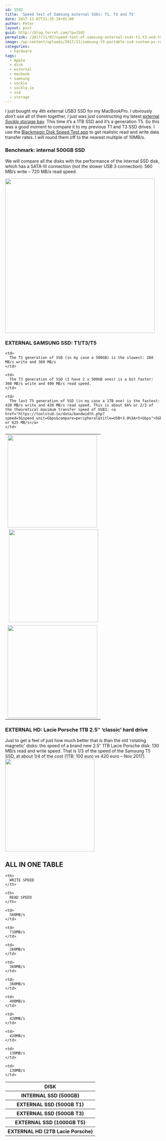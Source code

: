 ```yaml
---
id: 1592
title: 'Speed test of Samsung external SSDs: T1, T3 and T5'
date: 2017-11-07T21:35:19+01:00
author: Peter
layout: post
guid: http://blog.forret.com/?p=1592
permalink: /2017/11/07/speed-test-of-samsung-external-ssds-t1-t3-and-t5/
image: /wp-content/uploads/2017/11/samsung-t5-portable-ssd-custom-pc-review-02009-600x298.jpg
categories:
  - hardware
tags:
  - Apple
  - disk
  - external
  - macbook
  - samsung
  - sockle
  - sockle.io
  - ssd
  - storage
---
```

I just bought my 4th external USB3 SSD for my MacBookPro. I obviously don&#8217;t use all of them together, I just was just constructing my latest [external _Sockle_ storage bay](http://blog.forret.com/2017/02/11/diy-my-bamboo-usb-ssd-disk-bay/). This time it&#8217;s a 1TB SSD and it&#8217;s a generation T5. So this was a good moment to compare it to my previous T1 and T3 SSD drives. I use the [Blackmagic Disk Speed Test app](https://itunes.apple.com/us/app/blackmagic-disk-speed-test/id425264550?mt=12) to get realistic read and write data transfer rates. I will round them off to the nearest multiple of 10MB/s.

### Benchmark: internal 500GB SSD

We will compare all the disks with the performance of the internal SSD disk, which has a SATA-III connection (not the slower USB 3 connection): 560 MB/s write &#8211; 720 MB/s read speed.

[<img loading="lazy" class="alignnone wp-image-1598 " src="//blog.forret.com/wp-content/uploads/2017/11/SSD_Internal.png" alt="" width="484" height="500" srcset="https://blog.forret.com/wp-content/uploads/2017/11/SSD_Internal.png 732w, https://blog.forret.com/wp-content/uploads/2017/11/SSD_Internal-290x300.png 290w, https://blog.forret.com/wp-content/uploads/2017/11/SSD_Internal-600x620.png 600w" sizes="(max-width: 484px) 100vw, 484px" />](//blog.forret.com/wp-content/uploads/2017/11/SSD_Internal.png)

### EXTERNAL SAMSUNG SSD: T1/T3/T5

<table>
  <tr>
    <td>
      <a href="//blog.forret.com/wp-content/uploads/2017/11/SSD_T1.png"><img loading="lazy" class="alignnone wp-image-1595 size-medium" src="//blog.forret.com/wp-content/uploads/2017/11/SSD_T1-289x300.png" alt="" width="289" height="300" srcset="https://blog.forret.com/wp-content/uploads/2017/11/SSD_T1-289x300.png 289w, https://blog.forret.com/wp-content/uploads/2017/11/SSD_T1-600x623.png 600w, https://blog.forret.com/wp-content/uploads/2017/11/SSD_T1.png 683w" sizes="(max-width: 289px) 100vw, 289px" /></a>
    </td>
    
    <td>
      The T1 generation of SSD (in my case a 500GB) is the slowest: 260 MB/s write and 360 MB/s
    </td>
  </tr>
  
  <tr>
    <td>
       <img loading="lazy" class="alignnone wp-image-1596 size-medium" src="//blog.forret.com/wp-content/uploads/2017/11/SSD_T3-289x300.png" alt="" width="289" height="300" srcset="https://blog.forret.com/wp-content/uploads/2017/11/SSD_T3-289x300.png 289w, https://blog.forret.com/wp-content/uploads/2017/11/SSD_T3-600x623.png 600w, https://blog.forret.com/wp-content/uploads/2017/11/SSD_T3.png 681w" sizes="(max-width: 289px) 100vw, 289px" />
    </td>
    
    <td>
      The T3 generation of SSD (I have 2 x 500GB ones) is a bit faster: 360 MB/s write and 400 MB/s read speed.
    </td>
  </tr>
  
  <tr>
    <td>
      <a href="//blog.forret.com/wp-content/uploads/2017/11/SSD_FAST.png"><img loading="lazy" class="alignnone size-medium wp-image-1594" src="//blog.forret.com/wp-content/uploads/2017/11/SSD_FAST-290x300.png" alt="" width="290" height="300" srcset="https://blog.forret.com/wp-content/uploads/2017/11/SSD_FAST-290x300.png 290w, https://blog.forret.com/wp-content/uploads/2017/11/SSD_FAST-600x621.png 600w, https://blog.forret.com/wp-content/uploads/2017/11/SSD_FAST.png 686w" sizes="(max-width: 290px) 100vw, 290px" /></a>
    </td>
    
    <td>
      The last T5 generation of SSD (in my case a 1TB one) is the fastest: 420 MB/s write and 420 MB/s read speed. This is about 66% or 2/3 of the theoretical maximum transfer speed of USB3: <a href="https://toolstud.io/data/bandwidth.php?speed=5&speed_unit=Gbps&compare=peripheral&title=USB+3.0%3A+5+Gbps">5Gbps or 625 MB/s</a>
    </td>
  </tr>
</table>

### EXTERNAL HD: Lacie Porsche 1TB 2.5&#8243; &#8216;classic&#8217; hard drive

Just to get a feel of just how much better that is than the old &#8216;rotating magnetic&#8217; disks: the speed of a brand new 2.5&#8243; 1TB Lacie Porsche disk: 130 MB/s read and write speed. That is 1/3 of the speed of the Samsung T5 SSD, at about 1/4 of the cost (1TB: 100 euro vs 420 euro &#8211; Nov 2017).  
[<img loading="lazy" class="alignnone size-medium wp-image-1593" src="//blog.forret.com/wp-content/uploads/2017/11/HD_SLOW-289x300.png" alt="" width="289" height="300" srcset="https://blog.forret.com/wp-content/uploads/2017/11/HD_SLOW-289x300.png 289w, https://blog.forret.com/wp-content/uploads/2017/11/HD_SLOW-600x623.png 600w, https://blog.forret.com/wp-content/uploads/2017/11/HD_SLOW.png 684w" sizes="(max-width: 289px) 100vw, 289px" />](//blog.forret.com/wp-content/uploads/2017/11/HD_SLOW.png)

## ALL IN ONE TABLE

<table>
  <tr>
    <th>
      DISK
    </th>
    
    <th>
      WRITE SPEED
    </th>
    
    <th>
      READ SPEED
    </th>
  </tr>
  
  <tr>
    <th>
      INTERNAL SSD (500GB)
    </th>
    
    <td>
      560MB/s
    </td>
    
    <td>
      710MB/s
    </td>
  </tr>
  
  <tr>
    <th>
      EXTERNAL SSD (500GB T1)
    </th>
    
    <td>
      260MB/s
    </td>
    
    <td>
      360MB/s
    </td>
  </tr>
  
  <tr>
    <th>
      EXTERNAL SSD (500GB T3)
    </th>
    
    <td>
      360MB/s
    </td>
    
    <td>
      400MB/s
    </td>
  </tr>
  
  <tr>
    <th>
      EXTERNAL SSD (1000GB T5)
    </th>
    
    <td>
      420MB/s
    </td>
    
    <td>
      420MB/s
    </td>
  </tr>
  
  <tr>
    <th>
      EXTERNAL HD (2TB Lacie Porsche)
    </th>
    
    <td>
      130MB/s
    </td>
    
    <td>
      130MB/s
    </td>
  </tr>
</table>